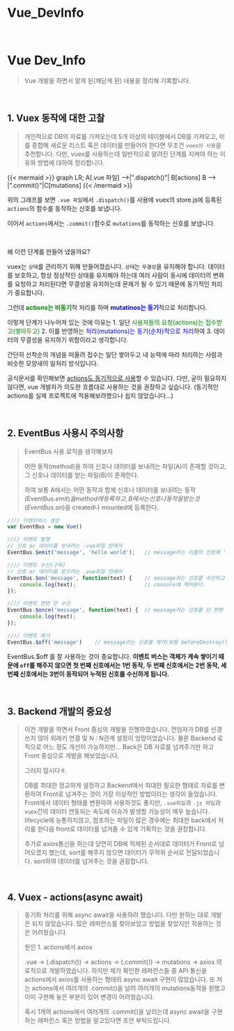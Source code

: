 # Vue_DevInfo


​	

# Vue Dev_Info

> Vue 개발을 하면서 알게 된(깨닫게 된) 내용을 정리해 기록합니다. 

​			

## 1. Vuex 동작에 대한 고찰

> 개인적으로 DB의 자료를 가져오는데 5개 이상의 테이블에서 DB를 가져오고, 이를 종합해 새로운 리스트 혹은 데이터를 만들어야 한다면 무조건 `vuex의 사용`을 추천합니다. 
> 다만, vuex를 사용하는데 일반적으로 알려진 단계를 지켜야 하는 이유와 방법에 대하여 정리합니다.

{{< mermaid >}}
graph LR;
    A[.vue 파일] -->|".dispatch()"| B[actions]
    B --> |".commit()"|C[mutations]
{{< /mermaid >}}

위의 그래프를 보면 `.vue 파일`에서 `.dispatch()`를 사용에 vuex의 store.js에 등록된 `actions`의 함수를 동작하는 신호를 보냅니다.

이어서 `actions`에서는 `.commit()`함수로 `mutations`를 동작하는 신호를 보냅니다.

​	

왜 이런 단계를 만들어 냈을까요?

vuex는 `상태`를 관리하기 위해 만들어졌습니다. `상태`는 `무결성`을 유지해야 합니다. 데이터를 보호하고, 항상 정상적인 상태를 유지해야 하는데 여러 사람이 동시에 데이터의 변화를 요청하고 처리된다면 무결성을 유지하는데 문제가 될 수 있기 때문에 동기적인 처리가 중요합니다.

그런데 <span style="color:green"><b>actions는 비동기</b></span>적 처리를 하며 <span style="color:blue"><b>mutatinos는 동기</b></span>적으로 처리합니다.

이렇게 단계가 나누어져 있는 것에 이유는 1. 일단  <span style="color:green">사용자들의 요청(actions)는 접수받고(쌓아두고)</span> 2. 이를 반영하는  <span style="color:blue">처리(mutations)는 동기(순차)적으로 처리</span>하여 3. 데이터의 무결성을 유지하기 위함이라고 생각합니다. 

간단히 선착순의 개념을 떠올려 접수는 일단 쌓아두고 내 능력에 따라 처리하는 사람과 비슷한 모양새의 일처리 방식입니다.

공식문서를 확인해보면 [actions도 동기적으로 사용](https://vuex.vuejs.org/kr/guide/actions.html)할 수 있습니다. 다만, 굳이 필요하지 않다면, vue 개발자가 의도한 흐름대로 사용하는 것을 권장하고 싶습니다. (동기적인 actions를 실제 프로젝트에 적용해보려했으나 쉽지 않았습니다...)

​				

## 2. EventBus 사용시 주의사항

> EventBus 사용 로직을 생각해보자
>
> 어떤 동작(method)을 하여 신호나 데이터를 보내려는 파일(A)이 존재할 것이고,
> 그 신호나 데이터를 받는 파일(B)이 존재한다.
>
> 하여 보통 A에서는 어떤 동작과 함께 신호나 데이터를 보내려는 동작(EventBus.$emit)을 method에 등록하고,
> B에서는 신호나 동작을 받는 것(EventBus.$on)을 created나 mounted에 등록한다.

```javascript
//// 이벤트버스 생성
var EventBus = new Vue()

//// 이벤트 발행
// 신호 or 데이터를 보내려는 .vue파일 안에서
EventBus.$emit('message', 'hello world');	// message라는 이름의 신호에 'hello world'를 데이터로 보냄

//// 이벤트 수신(구독)
// 신호 or 데이터를 받으려는 .vue파일 안에서
EventBus.$on('message', function(text) {	// message라는 신호를 수신하고 전달받은 인자(text)를
    console.log(text);						// console에 찍어본다.
});

//// 이벤트 한번 만 수신
EventBus.$once('message', function(text) { 	// message라는 신호를 단 한번 만 수신한다.
    console.log(text);
});

//// 이벤트 제거
EventBus.$off('message')	// message라는 신호를 제거(보통 beforeDestroy()에 등록)
```

EventBus.$off 를 잘 사용하는 것이 중요합니다. <b>이벤트 버스는 객체가 계속 쌓이기 때문에 `off`를 해주지 않으면 첫 번째 신호에서는 1번 동작, 두 번째 신호에서는 2번 동작, 세 번째 신호에서는 3번이 동작되어 누적된 신호를 수신하게 됩니다.</b>

​				

## 3. Backend 개발의 중요성

> 이전 개발을 하면서 Front 중심의 개발을 진행하였습니다. 전임자가 DB를 신경쓰지 않아 외래키 연결 및 N : N관계 설정이 엉망이었습니다. 물론 Backend 로직으로 어느 정도 개선이 가능하지만... 
> Back은 DB 자료를 넘겨주기만 하고 Front 중심으로 개발을 해보았습니다. 
>
> 그러지 맙시다ㅎ.
>
> DB를 최대한 정교하게 설정하고 Backend에서 최대한 필요한 형태로 자료를 변환하여 Front로 넘겨주는 것이 가장 이상적인 방법이라는 생각이 들었습니다. Front에서 데이터 형태를 변환하여 사용하것도 좋지만, `.vue파일`과 `.js 파일`과 `vuex`간의 데이터 연동되는 속도에 이슈가 발생할 가능성이 매우 높습니다. lifecycle에 능통하지않고, 참조하는 파일이 많은 경우에는 최대한 back에서 처리를 한다음 front로 데이터를 넘겨줄 수 있게 기획하는 것을 권장합니다.
>
> 추가로 axios통신을 하는데 당연히 DB에 적제된 순서대로 데이터가 Front로 넘어오겠지 했는데, sort를 해주지 않으면 데이터가 무작위 순서로 전달되었습니다. sort하여 데이터를 넘겨주는 것을 권장합니다. 

​		

## 4. Vuex - actions(async await)

> 동기화 처리를 위해 async await을 사용하려 했습니다. 
> 다만 원하는 대로 개발은 되지 않았습니다. 많은 레퍼런스를 찾아보았고 방법을 찾았지만 적용하는 것은 어려웠습니다. 
>
> 원인 1. actions에서 axios 
>
> .vue  → (.dispatch()) → actions → (.commit()) → mutations → axios 의 로직으로 개발하였습니다. 
> 하지만 제가 확인한 레퍼런스들 중 API 통신을 actions에서 axios를 사용하는 형태의 async await 구현이 많았습니다.
> 또 저는 actions에서  여러개의 .commit()을 날려 여러개의 mutations동작을 원했고 이미 구현해 놓은 부분이 있어 변경이 어려웠습니다. 
>
> 혹시 1개의 actions에서 여러개의 .commit()을 날리는데 async await을 구현하는 레퍼런스 혹은 방법을 알고있다면 조언 부탁드립니다.

​		

